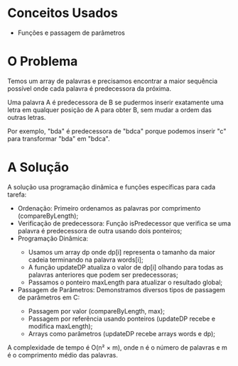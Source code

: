 <h1>Conceitos Usados</h1>
<ul>
<li>Funções e passagem de parâmetros</li>
</ul>

<h1>O Problema</h1>
<p>Temos um array de palavras e precisamos encontrar a maior sequência possível onde cada palavra é predecessora da próxima.</p> 
<p>Uma palavra A é predecessora de B se pudermos inserir exatamente uma letra em qualquer posição de A para obter B, sem mudar a ordem das outras letras.</p>

<p>Por exemplo, "bda" é predecessora de "bdca" porque podemos inserir "c" para transformar "bda" em "bdca".</p>

<h1>A Solução</h1>
<p>A solução usa programação dinâmica e funções específicas para cada tarefa:</p>
<ul>
<li>Ordenação: Primeiro ordenamos as palavras por comprimento (compareByLength);</li>
<li>Verificação de predecessora: Função isPredecessor que verifica se uma palavra é predecessora de outra usando dois ponteiros;</li>
<li>Programação Dinâmica:</li>
<ul>
<li>Usamos um array dp onde dp[i] representa o tamanho da maior cadeia terminando na palavra words[i];</li>
<li>A função updateDP atualiza o valor de dp[i] olhando para todas as palavras anteriores que podem ser predecessoras;</li>
<li>Passamos o ponteiro maxLength para atualizar o resultado global;</li>
</ul>
<li>Passagem de Parâmetros: Demonstramos diversos tipos de passagem de parâmetros em C:</li>
<ul>
<li>Passagem por valor (compareByLength, max);</li>
<li>Passagem por referência usando ponteiros (updateDP recebe e modifica maxLength);</li>
<li>Arrays como parâmetros (updateDP recebe arrays words e dp);</li>
</ul>
</ul>
<p>A complexidade de tempo é O(n² × m), onde n é o número de palavras e m é o comprimento médio das palavras.</p>